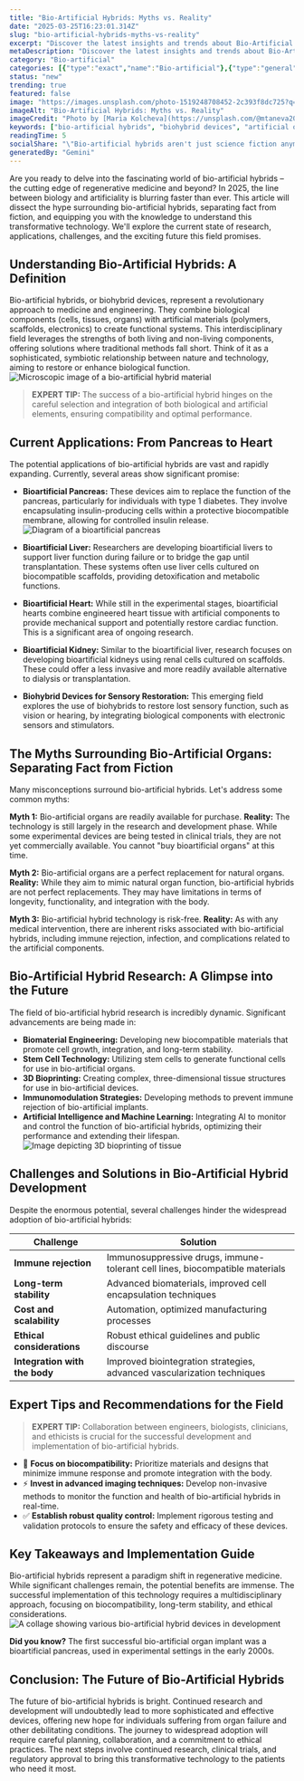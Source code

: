 ```yaml
---
title: "Bio-Artificial Hybrids: Myths vs. Reality"
date: "2025-03-25T16:23:01.314Z"
slug: "bio-artificial-hybrids-myths-vs-reality"
excerpt: "Discover the latest insights and trends about Bio-Artificial Hybrids. This comprehensive guide covers everything you need to know about Bio-Artificial Hybrids in 2025."
metaDescription: "Discover the latest insights and trends about Bio-Artificial Hybrids. This comprehensive guide covers everything you need to know about Bio-Artificial Hybr..."
category: "Bio-artificial"
categories: [{"type":"exact","name":"Bio-artificial"},{"type":"general","name":"Medicine"},{"type":"medium","name":"Regenerative Medicine"},{"type":"specific","name":"Tissue Engineering"},{"type":"niche","name":"Bioprinting"}]
status: "new"
trending: true
featured: false
image: "https://images.unsplash.com/photo-1519248708452-2c393f8dc725?q=85&w=1200&fit=max&fm=webp&auto=compress"
imageAlt: "Bio-Artificial Hybrids: Myths vs. Reality"
imageCredit: "Photo by [Maria Kolcheva](https://unsplash.com/@mtaneva2001) on Unsplash"
keywords: ["bio-artificial hybrids", "biohybrid devices", "artificial organs", "bioartificial pancreas", "biohybrid heart", "bioartificial liver", "biohybrid kidney", "buy bioartificial organs", "bioartificial hybrid research", "bioartificial hybrid applications"]
readingTime: 5
socialShare: "\"Bio-artificial hybrids aren't just science fiction anymore – they're paving the way for revolutionary treatments, blurring the lines between biology and technology in ways we never imagined.\""
generatedBy: "Gemini"
---
```




Are you ready to delve into the fascinating world of bio-artificial hybrids – the cutting edge of regenerative medicine and beyond?  In 2025, the line between biology and artificiality is blurring faster than ever.  This article will dissect the hype surrounding bio-artificial hybrids, separating fact from fiction, and equipping you with the knowledge to understand this transformative technology. We'll explore the current state of research, applications, challenges, and the exciting future this field promises.

## Understanding Bio-Artificial Hybrids: A Definition

Bio-artificial hybrids, or biohybrid devices, represent a revolutionary approach to medicine and engineering.  They combine biological components (cells, tissues, organs) with artificial materials (polymers, scaffolds, electronics) to create functional systems.  This interdisciplinary field leverages the strengths of both living and non-living components, offering solutions where traditional methods fall short.  Think of it as a sophisticated, symbiotic relationship between nature and technology, aiming to restore or enhance biological function. ![Microscopic image of a bio-artificial hybrid material](https://images.unsplash.com/photo-1535378917042-10a22c95931a?q=85&w=1200&fit=max&fm=webp&auto=compress)

> **EXPERT TIP:** The success of a bio-artificial hybrid hinges on the careful selection and integration of both biological and artificial elements, ensuring compatibility and optimal performance.

##  Current Applications: From Pancreas to Heart

The potential applications of bio-artificial hybrids are vast and rapidly expanding.  Currently, several areas show significant promise:

* **Bioartificial Pancreas:**  These devices aim to replace the function of the pancreas, particularly for individuals with type 1 diabetes.  They involve encapsulating insulin-producing cells within a protective biocompatible membrane, allowing for controlled insulin release.  ![Diagram of a bioartificial pancreas](https://images.unsplash.com/photo-1516192518150-0d8fee5425e3?q=85&w=1200&fit=max&fm=webp&auto=compress)

* **Bioartificial Liver:**  Researchers are developing bioartificial livers to support liver function during failure or to bridge the gap until transplantation.  These systems often use liver cells cultured on biocompatible scaffolds, providing detoxification and metabolic functions.

* **Bioartificial Heart:**  While still in the experimental stages, bioartificial hearts combine engineered heart tissue with artificial components to provide mechanical support and potentially restore cardiac function. This is a significant area of ongoing research.

* **Bioartificial Kidney:**  Similar to the bioartificial liver, research focuses on developing bioartificial kidneys using renal cells cultured on scaffolds.  These could offer a less invasive and more readily available alternative to dialysis or transplantation.

* **Biohybrid Devices for Sensory Restoration:**  This emerging field explores the use of biohybrids to restore lost sensory function, such as vision or hearing, by integrating biological components with electronic sensors and stimulators.

##  The Myths Surrounding Bio-Artificial Organs: Separating Fact from Fiction

Many misconceptions surround bio-artificial hybrids. Let's address some common myths:

**Myth 1:** Bio-artificial organs are readily available for purchase. **Reality:**  The technology is still largely in the research and development phase. While some experimental devices are being tested in clinical trials, they are not yet commercially available.  You cannot "buy bioartificial organs" at this time.

**Myth 2:** Bio-artificial organs are a perfect replacement for natural organs. **Reality:**  While they aim to mimic natural organ function, bio-artificial hybrids are not perfect replacements. They may have limitations in terms of longevity, functionality, and integration with the body.

**Myth 3:** Bio-artificial hybrid technology is risk-free. **Reality:**  As with any medical intervention, there are inherent risks associated with bio-artificial hybrids, including immune rejection, infection, and complications related to the artificial components.

##  Bio-Artificial Hybrid Research: A Glimpse into the Future

The field of bio-artificial hybrid research is incredibly dynamic.  Significant advancements are being made in:

* **Biomaterial Engineering:**  Developing new biocompatible materials that promote cell growth, integration, and long-term stability.
* **Stem Cell Technology:**  Utilizing stem cells to generate functional cells for use in bio-artificial organs.
* **3D Bioprinting:**  Creating complex, three-dimensional tissue structures for use in bio-artificial devices.
* **Immunomodulation Strategies:**  Developing methods to prevent immune rejection of bio-artificial implants.
* **Artificial Intelligence and Machine Learning:**  Integrating AI to monitor and control the function of bio-artificial hybrids, optimizing their performance and extending their lifespan.  ![Image depicting 3D bioprinting of tissue](https://images.unsplash.com/photo-1485710952428-0b6296f8f4b3?q=85&w=1200&fit=max&fm=webp&auto=compress)

##  Challenges and Solutions in Bio-Artificial Hybrid Development

Despite the enormous potential, several challenges hinder the widespread adoption of bio-artificial hybrids:

| Challenge                     | Solution                                                              |
|------------------------------|----------------------------------------------------------------------|
| **Immune rejection**          | Immunosuppressive drugs, immune-tolerant cell lines, biocompatible materials |
| **Long-term stability**       | Advanced biomaterials, improved cell encapsulation techniques         |
| **Cost and scalability**      | Automation, optimized manufacturing processes                         |
| **Ethical considerations**     | Robust ethical guidelines and public discourse                        |
| **Integration with the body** | Improved biointegration strategies, advanced vascularization techniques |

##  Expert Tips and Recommendations for the Field

> **EXPERT TIP:**  Collaboration between engineers, biologists, clinicians, and ethicists is crucial for the successful development and implementation of bio-artificial hybrids.

* 🔑 **Focus on biocompatibility:**  Prioritize materials and designs that minimize immune response and promote integration with the body.
* ⚡ **Invest in advanced imaging techniques:**  Develop non-invasive methods to monitor the function and health of bio-artificial hybrids in real-time.
* ✅ **Establish robust quality control:**  Implement rigorous testing and validation protocols to ensure the safety and efficacy of these devices.

## Key Takeaways and Implementation Guide

Bio-artificial hybrids represent a paradigm shift in regenerative medicine. While significant challenges remain, the potential benefits are immense.  The successful implementation of this technology requires a multidisciplinary approach, focusing on biocompatibility, long-term stability, and ethical considerations.  ![A collage showing various bio-artificial hybrid devices in development](https://images.unsplash.com/photo-1519248708452-2c393f8dc725?q=85&w=1200&fit=max&fm=webp&auto=compress)

**Did you know?**  The first successful bio-artificial organ implant was a bioartificial pancreas, used in experimental settings in the early 2000s.

## Conclusion: The Future of Bio-Artificial Hybrids

The future of bio-artificial hybrids is bright.  Continued research and development will undoubtedly lead to more sophisticated and effective devices, offering new hope for individuals suffering from organ failure and other debilitating conditions.  The journey to widespread adoption will require careful planning, collaboration, and a commitment to ethical practices. The next steps involve continued research, clinical trials, and regulatory approval to bring this transformative technology to the patients who need it most.

